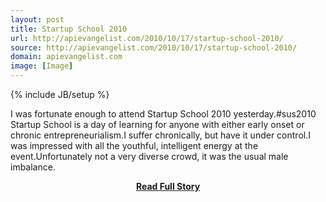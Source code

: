 ```yaml
---
layout: post
title: Startup School 2010
url: http://apievangelist.com/2010/10/17/startup-school-2010/
source: http://apievangelist.com/2010/10/17/startup-school-2010/
domain: apievangelist.com
image: [Image]
---
```

{% include JB/setup %}<p>I was fortunate enough to attend Startup School 2010 yesterday.#sus2010
Startup School is a day of learning for anyone with either early onset or chronic entrepreneurialism.I suffer chronically, but have it under control.I was impressed with all the youthful, intelligent energy at the event.Unfortunately not a very diverse crowd, it was the usual male imbalance.</p>
<center><p><a href="http://apievangelist.com/2010/10/17/startup-school-2010/" style='padding:25px; font-sze:18px; font-weight: bold;'>Read Full Story</a></p></center>
